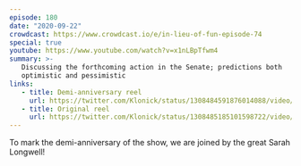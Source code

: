 ```yaml
---
episode: 180
date: "2020-09-22"
crowdcast: https://www.crowdcast.io/e/in-lieu-of-fun-episode-74
special: true
youtube: https://www.youtube.com/watch?v=x1nLBpTfwm4
summary: >-
   Discussing the forthcoming action in the Senate; predictions both
   optimistic and pessimistic
links:
   - title: Demi-anniversary reel
     url: https://twitter.com/Klonick/status/1308484591876014088/video/1
   - title: Original reel
     url: https://twitter.com/Klonick/status/1308485185101598722/video/1
---
```

To mark the demi-anniversary of the show, we are joined by the great Sarah Longwell!
